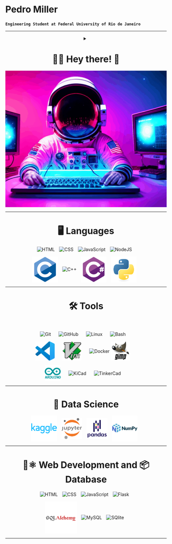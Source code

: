 # Pedro Miller

**`Engineering Student at Federal University of Rio de Janeiro`**

---

<details>
 <summary align='center' ><h1 align='center' >👨‍💻 Hey there! 👋</h1></summary>
    Hey there! My name is Pedro Miller, i'm a 19y old Electronics Technician and a Control and Automation Engineering student at one of Brazil's best Unversities.
  My passion for technology started when I was 12, I started developing robotics projects and coding with arduinos and recicled materials, later on, I went to a technical high school and graduated electronics and industrial automation technician. Today i'm an engineering student and a software developer at <a href="https://github.com/ufrj-nautilus">UFRJ Nautilus </a> team. Lately very happy and excited by working on many different projects and learning several new tools and skills!
<br><br>
 
> <h2>Academic Background</h2>
> 
> Control and Automation Engineering at UFRJ [2022 - Now]
> 
> Electronics and Industrial Automation Degree by ORT Institute Of Technology [2019 - 2021]

<br>

> <h2>Interests</h2>
>
> Robotics & IOT
> 
> Data Science
> 
> Machine Learning
> 
> Web Development
</details>

<div  align='center' style='display: flex; flex-direction: column;'>
<img align="center" src="githubGIF.gif"/>
</div>


---
<h1 align='center'>🖥️ Languages</h1>

<p align='center'>
  <img align="center" alt="HTML" width="80px" style="padding-right:10px;" src="https://cdn.jsdelivr.net/gh/devicons/devicon/icons/html5/html5-plain.svg" />
<img align="center" alt="CSS" width="80px" style="padding-right:10px;" src="https://cdn.jsdelivr.net/gh/devicons/devicon/icons/css3/css3-plain.svg" />
<img align="center" alt="JavaScript" width="80px" style="padding-right:10px;" src="https://cdn.jsdelivr.net/gh/devicons/devicon/icons/javascript/javascript-plain.svg" />
<img align="center" alt="NodeJS" width="80px" style="padding-right:10px;" src="https://cdn.jsdelivr.net/gh/devicons/devicon/icons/nodejs/nodejs-original.svg" />
</p>

<p align='center'>
  <img align="center" alt="C" width="80px" style="padding-right:10px;" src="https://github.com/devicons/devicon/blob/v2.15.1/icons/c/c-original.svg"/>
<img align="center" alt="C++" width="80px" style="padding-right:10px;" src="https://cdn.jsdelivr.net/gh/devicons/devicon/icons/cplusplus/cplusplus-line.svg" />
<img align="center" alt="C#" width="80px" style="padding-right:10px;" src="https://github.com/devicons/devicon/blob/v2.15.1/icons/csharp/csharp-original.svg" />
<img align="center" alt="Python" width="80px" style="padding-right:10px;" src="https://github.com/devicons/devicon/blob/v2.15.1/icons/python/python-original.svg" />
</p>

---

<h1 align='center'> 🛠️ Tools </h1>
<br>
<p align='center'>
<img align="center" alt="Git" width="60px" style="padding-right:20px;" src="https://cdn.jsdelivr.net/gh/devicons/devicon/icons/git/git-original.svg" />
<img align="center" alt="GitHub" width="60px" style="padding-right:20px;" src="https://github.githubassets.com/images/modules/logos_page/GitHub-Mark.png" />
<img align="center" alt="Linux" width="60px" style="padding-right:20px;" src="https://cdn.jsdelivr.net/gh/devicons/devicon/icons/linux/linux-original.svg" />
<img align="center" alt="Bash" width="60px" style="padding-right:20px;" src="https://cdn.jsdelivr.net/gh/devicons/devicon/icons/bash/bash-original.svg" />
</p>

<p align='center'>
  <img align="center" alt="VsCode" width="60px" style="padding-right:20px;" src="https://github.com/devicons/devicon/blob/v2.15.1/icons/vscode/vscode-original.svg" />
  <img align="center" alt="Vim" width="60px" style="padding-right:20px;" src="https://github.com/devicons/devicon/blob/v2.15.1/icons/vim/vim-original.svg" />
 <img align="center" alt="Docker" width="60px"style="paddingright:20px;"src="https://images.crunchbase.com/image/upload/c_lpad,h_256,w_256,f_auto,q_auto:eco,dpr_1/ywjqppks5ffcnbfjuttq"/>
<img align="center" alt="GIMP" width="60px" style="padding-right:20px;" src="https://github.com/devicons/devicon/blob/v2.15.1/icons/gimp/gimp-original-wordmark.svg" />
</p>

<p align='center'>
<img align="center" alt="Arduino" width="50px" style="padding-right:20px;" src="https://github.com/devicons/devicon/blob/v2.15.1/icons/arduino/arduino-original-wordmark.svg" />
<img align="center" alt="KiCad" width="50px" style="padding-right:20px; " src="https://svg-files.pixelied.com/504d2579-460d-40db-84e3-1838422eab9e/thumb-256px.png" />
<img align="center" alt="TinkerCad" width="50px" style="padding-right:20px;" src="https://www.tinkercad.com/favicon.ico"/>
</p>

---
<h1 align='center'> 🔬 Data Science</h1>
<p align='center'>
 <img align="center" alt="Kaggle" width="80px" style="padding-right:10px;" src="https://github.com/devicons/devicon/blob/v2.15.1/icons/kaggle/kaggle-original-wordmark.svg" />
<img align="center" alt="Jupyter Notebook" width="65px" style="padding-right:10px;" src="https://github.com/devicons/devicon/blob/v2.15.1/icons/jupyter/jupyter-original-wordmark.svg" />
<img align="center" alt="Pandas" width="65px" style="padding-right:10px;" src="https://github.com/devicons/devicon/blob/v2.15.1/icons/pandas/pandas-original-wordmark.svg" />
<img align="center" alt="NumPy" width="80px" style="padding-right:10px;" src="https://github.com/devicons/devicon/blob/v2.15.1/icons/numpy/numpy-original-wordmark.svg" />
</p>


---
<h1 align='center'> 🎨⚛️ Web Development and 📦Database</h1>
<p align='center'>
 <img align="center" alt="HTML" width="50px" style="padding-right:10px;" src="https://cdn.jsdelivr.net/gh/devicons/devicon/icons/html5/html5-plain.svg" />
<img align="center" alt="CSS" width="50px" style="padding-right:10px;" src="https://cdn.jsdelivr.net/gh/devicons/devicon/icons/css3/css3-plain.svg" />
<img align="center" alt="JavaScript" width="50px" style="padding-right:10px;" src="https://cdn.jsdelivr.net/gh/devicons/devicon/icons/javascript/javascript-plain.svg" />
<img align="center" alt="Flask" width="70px" style="padding-right:10px;" src="https://miro.medium.com/v2/resize:fit:438/1*0G5zu7CnXdMT9pGbYUTQLQ.png" />
</p>

<p align='center'>

<img align="center" alt="SQLalchemy" width="100px" style="padding-right:10px;" src="https://github.com/devicons/devicon/blob/v2.15.1/icons/sqlalchemy/sqlalchemy-original-wordmark.svg" />
<img align="center" alt="MySQL" width="100px" style="padding-right:10px;" src="https://1000logos.net/wp-content/uploads/2020/08/MySQL-Logo.png" />
<img align="center" alt="SQlite" width="100px" style="padding-right:10px;" src="https://upload.wikimedia.org/wikipedia/commons/thumb/3/38/SQLite370.svg/450px-SQLite370.svg.png" />
</p>


---


